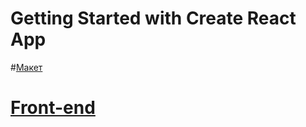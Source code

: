 # Getting Started with Create React App

#[Макет](https://www.figma.com/file/D4wzR279omvhez9ldTorZ5/Diploma-(Copy)?node-id=891%3A3857)

# [Front-end](https://news-explorer.nomoredomains.work/)

